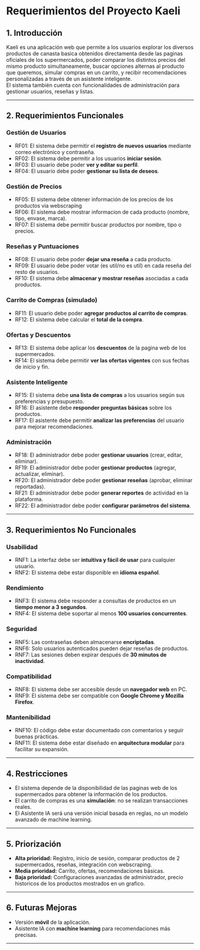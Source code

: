 # Requerimientos del Proyecto Kaeli

## 1. Introducción
Kaeli es una aplicación web que permite a los usuarios explorar los diversos productos de canasta basica obtenidos directamenta desde las paginas oficiales de los supermercados, poder comparar los distintos precios del mismo producto simultaneamente, buscar opciones alternas al producto que queremos, simular compras en un carrito, y recibir recomendaciones personalizadas a través de un asistente inteligente.  
El sistema también cuenta con funcionalidades de administración para gestionar usuarios, reseñas y listas.

---

## 2. Requerimientos Funcionales

### Gestión de Usuarios
- RF01: El sistema debe permitir el **registro de nuevos usuarios** mediante correo electrónico y contraseña.  
- RF02: El sistema debe permitir a los usuarios **iniciar sesión**.  
- RF03: El usuario debe poder **ver y editar su perfil**.  
- RF04: El usuario debe poder **gestionar su lista de deseos**.  

### Gestión de Precios
- RF05: El sistema debe obtener información de los precios de los productos via webscraping
- RF06: El sistema debe mostrar informacion de cada producto (nombre, tipo, envase, marca).  
- RF07: El sistema debe permitir buscar productos por nombre, tipo o precios.  

### Reseñas y Puntuaciones
- RF08: El usuario debe poder **dejar una reseña** a cada producto.
- RF09: El usuario debe poder votar (es util/no es util) en cada reseña del resto de usuarios.
- RF10: El sistema debe **almacenar y mostrar reseñas** asociadas a cada productos.  
 
### Carrito de Compras (simulado)
- RF11: El usuario debe poder **agregar productos al carrito de compras**.  
- RF12: El sistema debe calcular el **total de la compra**.  

### Ofertas y Descuentos
- RF13: El sistema debe aplicar los **descuentos** de la pagina web de los supermercados.  
- RF14: El sistema debe permitir **ver las ofertas vigentes** con sus fechas de inicio y fin.  

### Asistente Inteligente
- RF15: El sistema debe **una lista de compras** a los usuarios según sus preferencias y presupuesto.  
- RF16: El asistente debe **responder preguntas básicas** sobre los productos.  
- RF17: El asistente debe permitir **analizar las preferencias** del usuario para mejorar recomendaciones.  

### Administración
- RF18: El administrador debe poder **gestionar usuarios** (crear, editar, eliminar).  
- RF19: El administrador debe poder **gestionar productos** (agregar, actualizar, eliminar).  
- RF20: El administrador debe poder **gestionar reseñas** (aprobar, eliminar reportadas).  
- RF21: El administrador debe poder **generar reportes** de actividad en la plataforma.  
- RF22: El administrador debe poder **configurar parámetros del sistema**.  

---

## 3. Requerimientos No Funcionales

### Usabilidad
- RNF1: La interfaz debe ser **intuitiva y fácil de usar** para cualquier usuario.  
- RNF2: El sistema debe estar disponible en **idioma español**.  

### Rendimiento
- RNF3: El sistema debe responder a consultas de productos en un **tiempo menor a 3 segundos**.  
- RNF4: El sistema debe soportar al menos **100 usuarios concurrentes**.  

### Seguridad
- RNF5: Las contraseñas deben almacenarse **encriptadas**.  
- RNF6: Solo usuarios autenticados pueden dejar reseñas de productos.  
- RNF7: Las sesiones deben expirar después de **30 minutos de inactividad**.  

### Compatibilidad
- RNF8: El sistema debe ser accesible desde un **navegador web** en PC.  
- RNF9: El sistema debe ser compatible con **Google Chrome y Mozilla Firefox**.  

### Mantenibilidad
- RNF10: El código debe estar documentado con comentarios y seguir buenas prácticas.  
- RNF11: El sistema debe estar diseñado en **arquitectura modular** para facilitar su expansión.  

---

## 4. Restricciones
- El sistema depende de la disponibilidad de las paginas web de los supermercados para obtener la información de los productos.
- El carrito de compras es una **simulación**: no se realizan transacciones reales.  
- El Asistente IA será una versión inicial basada en reglas, no un modelo avanzado de machine learning.  

---

## 5. Priorización
- **Alta prioridad:** Registro, inicio de sesión, comparar productos de 2 supermercados, reseñas, integración con webscraping.  
- **Media prioridad:** Carrito, ofertas, recomendaciones básicas.  
- **Baja prioridad:** Configuraciones avanzadas de administrador, precio historicos de los productos mostrados en un grafico.  

---

## 6. Futuras Mejoras  
- Versión **móvil** de la aplicación.  
- Asistente IA con **machine learning** para recomendaciones más precisas.  

---
